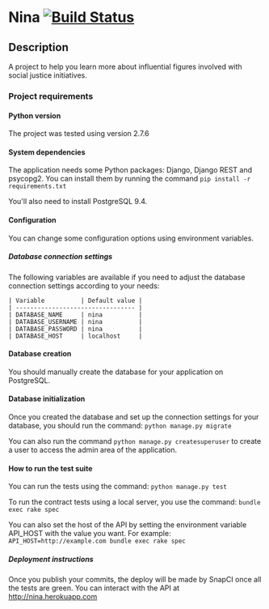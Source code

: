 Nina [![Build Status](https://snap-ci.com/NinaDaPraia/Nina/branch/master/build_image)](https://snap-ci.com/NinaDaPraia/Nina/branch/master)
===

## Description

A project to help you learn more about influential figures involved with social justice initiatives.

### Project requirements

#### Python version
  
  The project was tested using version 2.7.6

#### System dependencies
  
  The application needs some Python packages: Django, Django REST and psycopg2.
  You can install them by running the command ```pip install -r requirements.txt```

  You'll also need to install PostgreSQL 9.4.

#### Configuration
  
  You can change some configuration options using environment variables.

##### Database connection settings
    
  The following variables are available if you need to adjust the database connection settings according to your needs:

    | Variable          | Default value |
    | --------------------------------- |
    | DATABASE_NAME     | nina          |
    | DATABASE_USERNAME | nina          |
    | DATABASE_PASSWORD | nina          |
    | DATABASE_HOST     | localhost     |

#### Database creation
  
  You should manually create the database for your application on PostgreSQL.

#### Database initialization

  Once you created the database and set up the connection settings for your database, you should run the command:
  ```python manage.py migrate```

  You can also run the command ```python manage.py createsuperuser``` to create a user to access the admin area of the application.

#### How to run the test suite
  You can run the tests using the command:
  ```python manage.py test```

  To run the contract tests using a local server, you use the command:
  ```bundle exec rake spec```

  You can also set the host of the API by setting the environment variable API_HOST with the value you want. For example:
  ```API_HOST=http://example.com bundle exec rake spec```

##### Deployment instructions
  Once you publish your commits, the deploy will be made by SnapCI once all the tests are green. You can interact with the API at http://nina.herokuapp.com

